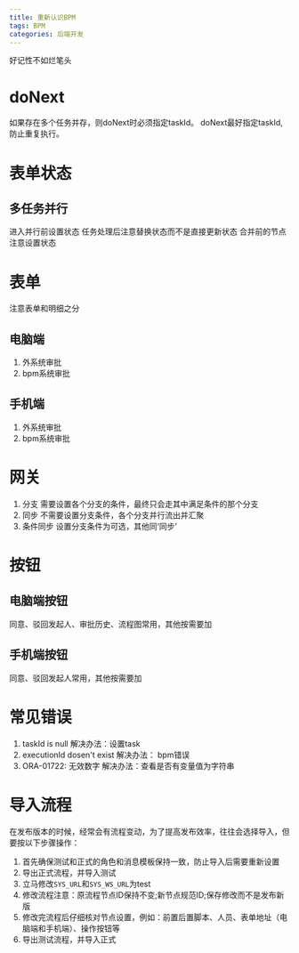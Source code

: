 ```yaml
---
title: 重新认识BPM
tags: BPM
categories: 后端开发
---
```


好记性不如烂笔头
<!-- more -->

# doNext
如果存在多个任务并存，则doNext时必须指定taskId。
doNext最好指定taskId,防止重复执行。

# 表单状态
## 多任务并行
进入并行前设置状态
任务处理后注意替换状态而不是直接更新状态
合并前的节点注意设置状态

# 表单
注意表单和明细之分
## 电脑端
1. 外系统审批
2. bpm系统审批

## 手机端
1. 外系统审批
2. bpm系统审批

# 网关
1. 分支
需要设置各个分支的条件，最终只会走其中满足条件的那个分支
2. 同步
不需要设置分支条件，各个分支并行流出并汇聚
3. 条件同步
设置分支条件为可选，其他同‘同步’

# 按钮
## 电脑端按钮
同意、驳回发起人、审批历史、流程图常用，其他按需要加
## 手机端按钮
同意、驳回发起人常用，其他按需要加

# 常见错误
1. taskId is null 解决办法：设置task
2. executionId dosen't exist 解决办法： bpm错误
3. ORA-01722: 无效数字 解决办法：查看是否有变量值为字符串

# 导入流程
在发布版本的时候，经常会有流程变动，为了提高发布效率，往往会选择导入，但要按以下步骤操作：
1. 首先确保测试和正式的角色和消息模板保持一致，防止导入后需要重新设置
2. 导出正式流程，并导入测试
3. 立马修改`SYS_URL`和`SYS_WS_URL`为test
4. 修改流程注意：原流程节点ID保持不变;新节点规范ID;保存修改而不是发布新版
5. 修改完流程后仔细核对节点设置，例如：前置后置脚本、人员、表单地址（电脑端和手机端）、操作按钮等
6. 导出测试流程，并导入正式




